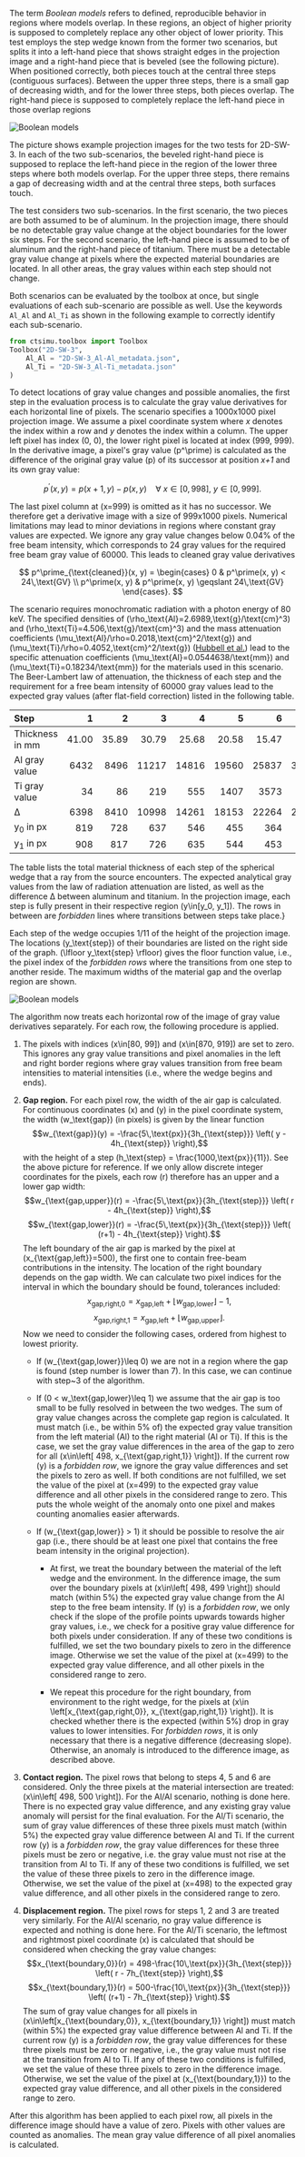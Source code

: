The term *Boolean models* refers to defined, reproducible behavior in regions where models overlap. In these regions, an object of higher priority is supposed to completely replace any other object of lower priority. This test employs the step wedge known from the former two scenarios, but splits it into a left-hand piece that shows straight edges in the projection image and a right-hand piece that is beveled (see the following picture). When positioned correctly, both pieces touch at the central three steps (contiguous surfaces). Between the upper three steps, there is a small gap of decreasing width, and for the lower three steps, both pieces overlap. The right-hand piece is supposed to completely replace the left-hand piece in those overlap regions

![Boolean models](../pictures/boolean_models.png "Boolean models")

The picture shows example projection images for the two tests for 2D-SW-3. In each of the two sub-scenarios, the beveled right-hand piece is supposed to replace the left-hand piece in the region of the lower three steps where both models overlap. For the upper three steps, there remains a gap of decreasing width and at the central three steps, both surfaces touch.

The test considers two sub-scenarios. In the first scenario, the two pieces are both assumed to be of aluminum. In the projection image, there should be no detectable gray value change at the object boundaries for the lower six steps. For the second scenario, the left-hand piece is assumed to be of aluminum and the right-hand piece of titanium. There must be a detectable gray value change at pixels where the expected material boundaries are located. In all other areas, the gray values within each step should not change.

Both scenarios can be evaluated by the toolbox at once, but single evaluations of each sub-scenario are possible as well. Use the keywords `Al_Al` and `Al_Ti` as shown in the following example to correctly identify each sub-scenario.

```python
from ctsimu.toolbox import Toolbox
Toolbox("2D-SW-3",
    Al_Al = "2D-SW-3_Al-Al_metadata.json",
    Al_Ti = "2D-SW-3_Al-Ti_metadata.json"
)
```

To detect locations of gray value changes and possible anomalies, the first step in the evaluation process is to calculate the gray value derivatives for each horizontal line of pixels. The scenario specifies a 1000x1000 pixel projection image. We assume a pixel coordinate system where *x* denotes the index within a row and *y* denotes the index within a column. The upper left pixel has index (0, 0), the lower right pixel is located at index (999, 999). In the derivative image, a pixel's gray value \(p^\prime\) is calculated as the difference of the original gray value \(p\) of its successor at position *x+1* and its own gray value:

$$ p^\prime (x, y) = p(x+1, y) - p(x, y) ~~~~ \forall~x \in [0, 998],~y \in [0, 999]. $$

The last pixel column at \(x=999\) is omitted as it has no successor. We therefore get a derivative image with a size of 999x1000 pixels. Numerical limitations may lead to minor deviations in regions where constant gray values are expected. We ignore any gray value changes below 0.04% of the free beam intensity, which corresponds to 24 gray values for the required free beam gray value of 60000. This leads to cleaned gray value derivatives

$$
    p^\prime_{\text{cleaned}}(x, y) = \begin{cases}
        0 & p^\prime(x, y) < 24\,\text{GV} \\
        p^\prime(x, y) & p^\prime(x, y) \geqslant 24\,\text{GV}
    \end{cases}.
$$

The scenario requires monochromatic radiation with a photon energy of 80 keV. The specified densities of \(\rho_\text{Al}=2.6989\,\text{g}/\text{cm}^3\) and \(\rho_\text{Ti}=4.506\,\text{g}/\text{cm}^3\) and the mass attenuation coefficients \(\mu_\text{Al}/\rho=0.2018\,\text{cm}^2/\text{g}\) and \(\mu_\text{Ti}/\rho=0.4052\,\text{cm}^2/\text{g}\) ([Hubbell et al.]) lead to the specific attenuation coefficients \(\mu_\text{Al}=0.0544638/\text{mm}\) and \(\mu_\text{Ti}=0.18234/\text{mm}\) for the materials used in this scenario. The Beer-Lambert law of attenuation, the thickness of each step and the requirement for a free beam intensity of 60000 gray values lead to the expected gray values (after flat-field correction) listed in the following table.

[Hubbell et al.]: https://doi.org/10.18434/T4D01F


| Step                | 1     | 2     | 3     | 4     | 5     | 6     | 7     | 8     | 9     |
| :------------------ | ----: | ----: | ----: | ----: | ----: | ----: | ----: | ----: | ----: |
| Thickness in mm     | 41.00 | 35.89 | 30.79 | 25.68 | 20.58 | 15.47 | 10.36 | 5.26  |  0.15 |
| Al gray value       | 6432  | 8496  | 11217 | 14816 | 19560 | 25837 | 34127 | 45054 | 59512 |
| Ti gray value       | 34    | 86    | 219   | 555   | 1407  | 3573  | 9073  | 22994 | 58381 |
| &Delta;             | 6398  | 8410  | 10998 | 14261 | 18153 | 22264 | 25054 | 22060 | 1131  |
| y<sub>0</sub> in px | 819   | 728   | 637   | 546   | 455   | 364   | 273   | 182   | 91    |
| y<sub>1</sub> in px | 908   | 817   | 726   | 635   | 544   | 453   | 362   | 271   | 180   |


The table lists the total material thickness of each step of the spherical wedge that a ray from the source encounters. The expected analytical gray values from the law of radiation attenuation are listed, as well as the difference &Delta; between aluminum and titanium. In the projection image, each step is fully present in their respective region \(y\in[y_0, y_1]\). The rows in between are *forbidden* lines where transitions between steps take place.}

Each step of the wedge occupies 1/11 of the height of the projection image. The locations \(y_\text{step}\) of their boundaries are listed on the right side of the graph. \(\lfloor y_\text{step} \rfloor\) gives the floor function value, i.e., the pixel index of the *forbidden rows* where the transitions from one step to another reside. The maximum widths of the material gap and the overlap region are shown.

![Boolean models](../pictures/wedge_step-y-locations.png "Boolean models")

The algorithm now treats each horizontal row of the image of gray value derivatives separately. For each row, the following procedure is applied.

1. The pixels with indices \(x\in[80, 99]\) and \(x\in[870, 919]\) are set to zero. This ignores any gray value transitions and pixel anomalies in the left and right border regions where gray values transition from free beam intensities to material intensities (i.e., where the wedge begins and ends).

2. **Gap region.** For each pixel row, the width of the air gap is calculated. For continuous coordinates \(x\) and \(y\) in the pixel coordinate system, the width \(w_\text{gap}\) (in pixels) is given by the linear function
    $$w_{\text{gap}}(y) = -\frac{5\,\text{px}}{3h_{\text{step}}} \left( y - 4h_{\text{step}} \right),$$
    with the height of a step \(h_\text{step} = \frac{1000\,\text{px}}{11}\). See the above picture for reference. If we only allow discrete integer coordinates for the pixels, each row \(r\) therefore has an upper and a lower gap width:
    $$w_{\text{gap,upper}}(r) = -\frac{5\,\text{px}}{3h_{\text{step}}} \left( r - 4h_{\text{step}} \right),$$
    $$w_{\text{gap,lower}}(r) = -\frac{5\,\text{px}}{3h_{\text{step}}} \left( (r+1) - 4h_{\text{step}} \right).$$
    The left boundary of the air gap is marked by the pixel at \(x_{\text{gap,left}}=500\), the first one to contain free-beam contributions in the intensity. The location of the right boundary depends on the gap width. We can calculate two pixel indices for the interval in which the boundary should be found, tolerances included:
    $$x_{\text{gap,right,0}} = x_{\text{gap,left}} + \lfloor w_{\text{gap,lower}} \rfloor - 1,$$
    $$x_{\text{gap,right,1}} = x_{\text{gap,left}} + \lfloor w_{\text{gap,upper}} \rfloor.$$
    Now we need to consider the following cases, ordered from highest to lowest priority.

    - If \(w_{\text{gap,lower}}\leq 0\) we are not in a region where the gap is found (step number is lower than 7). In this case, we can continue with step~3 of the algorithm.

    - If \(0 < w_\text{gap,lower}\leq 1\) we assume that the air gap is too small to be fully resolved in between the two wedges. The sum of gray value changes across the complete gap region is calculated. It must match (i.e., be within 5% of) the expected gray value transition from the left material (Al) to the right material (Al or Ti). If this is the case, we set the gray value differences in the area of the gap to zero for all \(x\in\left[ 498, x_{\text{gap,right,1}} \right]\). If the current row \(y\) is a *forbidden row*, we ignore the gray value differences and set the pixels to zero as well. If both conditions are not fulfilled, we set the value of the pixel at \(x=499\) to the expected gray value difference and all other pixels in the considered range to zero. This puts the whole weight of the anomaly onto one pixel and makes counting anomalies easier afterwards.

    + If \(w_{\text{gap,lower}} > 1\) it should be possible to resolve the air gap (i.e., there should be at least one pixel that contains the free beam intensity in the original projection).

        - At first, we treat the boundary between the material of the left wedge and the environment. In the difference image, the sum over the boundary pixels at \(x\in\left[ 498, 499 \right]\) should match (within 5%) the expected gray value change from the Al step to the free beam intensity. If \(y\) is a *forbidden row*, we only check if the slope of the profile points upwards towards higher gray values, i.e., we check for a positive gray value difference for both pixels under consideration. If any of these two conditions is fulfilled, we set the two boundary pixels to zero in the difference image. Otherwise we set the value of the pixel at \(x=499\) to the expected gray value difference, and all other pixels in the considered range to zero.

        - We repeat this procedure for the right boundary, from environment to the right wedge, for the pixels at \(x\in \left[x_{\text{gap,right,0}}, x_{\text{gap,right,1}} \right]\). It is checked whether there is the expected (within 5%) drop in gray values to lower intensities. For *forbidden rows*, it is only necessary that there is a negative difference (decreasing slope). Otherwise, an anomaly is introduced to the difference image, as described above.

3. **Contact region.** The pixel rows that belong to steps 4, 5 and 6 are considered. Only the three pixels at the material intersection are treated: \(x\in\left[ 498, 500 \right]\). For the Al/Al scenario, nothing is done here. There is no expected gray value difference, and any existing gray value anomaly will persist for the final evaluation. For the Al/Ti scenario, the sum of gray value differences of these three pixels must match (within 5%) the expected gray value difference between Al and Ti. If the current row \(y\) is a *forbidden row*, the gray value differences for these three pixels must be zero or negative, i.e. the gray value must not rise at the transition from Al to Ti. If any of these two conditions is fulfilled, we set the value of these three pixels to zero in the difference image. Otherwise, we set the value of the pixel at \(x=498\) to the expected gray value difference, and all other pixels in the considered range to zero.

4. **Displacement region.** The pixel rows for steps 1, 2 and 3 are treated very similarly. For the Al/Al scenario, no gray value difference is expected and nothing is done here. For the Al/Ti scenario, the leftmost and rightmost pixel coordinate \(x\) is calculated that should be considered when checking the gray value changes:
    $$x_{\text{boundary,0}}(r) = 498-\frac{10\,\text{px}}{3h_{\text{step}}} \left( r - 7h_{\text{step}} \right),$$
    $$x_{\text{boundary,1}}(r) = 500-\frac{10\,\text{px}}{3h_{\text{step}}} \left( (r+1) - 7h_{\text{step}} \right).$$
    The sum of gray value changes for all pixels in \(x\in\left[x_{\text{boundary,0}}, x_{\text{boundary,1}} \right]\) must match (within 5%) the expected gray value difference between Al and Ti. If the current row \(y\) is a *forbidden row*, the gray value differences for these three pixels must be zero or negative, i.e., the gray value must not rise at the transition from Al to Ti. If any of these two conditions is fulfilled, we set the value of these three pixels to zero in the difference image. Otherwise, we set the value of the pixel at \(x_{\text{boundary,1}}\) to the expected gray value difference, and all other pixels in the considered range to zero.

After this algorithm has been applied to each pixel row, all pixels in the difference image should have a value of zero. Pixels with other values are counted as anomalies. The mean gray value difference of all pixel anomalies is calculated.